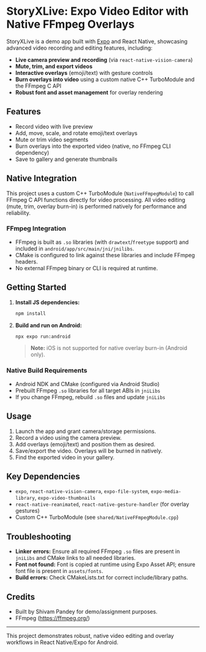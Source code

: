 # StoryXLive: Expo Video Editor with Native FFmpeg Overlays

StoryXLive is a demo app built with [Expo](https://expo.dev) and React Native, showcasing advanced video recording and editing features, including:

- **Live camera preview and recording** (via `react-native-vision-camera`)
- **Mute, trim, and export videos**
- **Interactive overlays** (emoji/text) with gesture controls
- **Burn overlays into video** using a custom native C++ TurboModule and the FFmpeg C API
- **Robust font and asset management** for overlay rendering

## Features

- Record video with live preview
- Add, move, scale, and rotate emoji/text overlays
- Mute or trim video segments
- Burn overlays into the exported video (native, no FFmpeg CLI dependency)
- Save to gallery and generate thumbnails

## Native Integration

This project uses a custom C++ TurboModule (`NativeFFmpegModule`) to call FFmpeg C API functions directly for video processing. All video editing (mute, trim, overlay burn-in) is performed natively for performance and reliability.

### FFmpeg Integration

- FFmpeg is built as `.so` libraries (with `drawtext`/`freetype` support) and included in `android/app/src/main/jni/jnilibs`.
- CMake is configured to link against these libraries and include FFmpeg headers.
- No external FFmpeg binary or CLI is required at runtime.

## Getting Started

1. **Install JS dependencies:**
   ```bash
   npm install
   ```
2. **Build and run on Android:**
   ```bash
   npx expo run:android
   ```
   > **Note:** iOS is not supported for native overlay burn-in (Android only).

### Native Build Requirements

- Android NDK and CMake (configured via Android Studio)
- Prebuilt FFmpeg `.so` libraries for all target ABIs in `jniLibs`
- If you change FFmpeg, rebuild `.so` files and update `jniLibs`

## Usage

1. Launch the app and grant camera/storage permissions.
2. Record a video using the camera preview.
3. Add overlays (emoji/text) and position them as desired.
4. Save/export the video. Overlays will be burned in natively.
5. Find the exported video in your gallery.

## Key Dependencies

- `expo`, `react-native-vision-camera`, `expo-file-system`, `expo-media-library`, `expo-video-thumbnails`
- `react-native-reanimated`, `react-native-gesture-handler` (for overlay gestures)
- Custom C++ TurboModule (see `shared/NativeFFmpegModule.cpp`)

## Troubleshooting

- **Linker errors:** Ensure all required FFmpeg `.so` files are present in `jniLibs` and CMake links to all needed libraries.
- **Font not found:** Font is copied at runtime using Expo Asset API; ensure font file is present in `assets/fonts`.
- **Build errors:** Check CMakeLists.txt for correct include/library paths.

## Credits

- Built by Shivam Pandey for demo/assignment purposes.
- FFmpeg (https://ffmpeg.org/)

---

This project demonstrates robust, native video editing and overlay workflows in React Native/Expo for Android.
